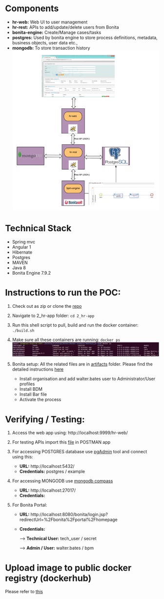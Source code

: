 # Components
 - **hr-web:** Web UI to user management
 - **hr-rest:** APIs to add/update/delete users from Bonita 
 - **bonita-engine:** Create/Manage cases/tasks
 - **postgres:** Used by bonita engine to store process definitions, metadata, business objects, user data etc.,
 - **mongodb:** To store transaction history
![alt text](https://github.com/mbzama/docker-examples-bonita/blob/master/2_hr-app/hr-app.png)

# Technical Stack
 - Spring mvc
 - Angular 1
 - Hibernate
 - Postgres
 - MAVEN
 - Java 8
 - Bonita Engine 7.9.2
 
 # Instructions to run the POC:
 1. Check out as zip or clone the [repo](https://github.com/mbzama/docker-examples-bonita) 
 
 2. Navigate to 2_hr-app folder:
    `cd 2_hr-app`

 3. Run this shell script to pull, build and run the docker container:
    `./build.sh`

 4. Make sure all these containers are running:
    `docker ps`
    ![alt text](https://github.com/mbzama/docker-examples-bonita/blob/master/verify_containers.png)

 5. Bonita setup: All the related files are in [artifacts](https://github.com/mbzama/docker-examples-bonita/tree/master/artifacts) folder. Please find the detailed instructions [here](https://github.com/mbzama/docker-examples-bonita/blob/master/1_bonita/Bonita_Setup.docx) 
    - Install organisation and add walter.bates user to Administrator/User profiles
    - Install BDM
    - Install Bar file
    - Activate the process


# Verifying / Testing:
 1. Access the web app using:
    http://localhost:9999/hr-web/

 2. For testing APIs import this [file](https://github.com/mbzama/docker-examples-bonita/blob/master/artifacts/hr-app.postman_collection.json) in POSTMAN app
 3. For accessing POSTGRES database use [pgAdmin](https://www.pgadmin.org/download/) tool and connect using this:
      - **URL:** http://localhost:5432/
      - **Credentials:** postgres / example
 4. For accessing MONGODB use [mongodb compass](https://docs.mongodb.com/compass/master/install/)      
      - **URL:** http://localhost:27017/
      - **Credentials:**
 5. For Bonita Portal:
      - **URL:** http://localhost:8080/bonita/login.jsp?redirectUrl=%2Fbonita%2Fportal%2Fhomepage
      - **Credentials:**
      
         --> **Technical User:** tech_user / secret
         
         --> **Admin / User:** walter.bates / bpm
         


# Upload image to public docker registry (dockerhub)
   Please refer to [this](https://github.com/mbzama/docker-training/blob/master/README.md#upload-image-to-public-registry-dockerhub)

